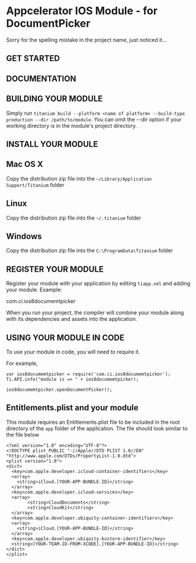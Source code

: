Appcelerator IOS Module - for DocumentPicker
===========================================

Sorry for the spelling mistake in the project name, just noticed it...

GET STARTED
------------



DOCUMENTATION 
-------------


BUILDING YOUR MODULE
--------------------

Simply run `titanium build --platform <name of platform> --build-type production --dir /path/to/module`.
You can omit the --dir option if your working directory is in the module's project directory.


INSTALL YOUR MODULE
-------------------

Mac OS X
--------
Copy the distribution zip file into the `~/Library/Application Support/Titanium` folder

Linux
-----
Copy the distribution zip file into the `~/.titanium` folder

Windows
-------
Copy the distribution zip file into the `C:\ProgramData\Titanium` folder


REGISTER YOUR MODULE
--------------------

Register your module with your application by editing `tiapp.xml` and adding your module.
Example:

<modules>
	<module version="0.1">com.ci.ios8documemtpicker</module>
</modules>

When you run your project, the compiler will combine your module along with its dependencies
and assets into the application.


USING YOUR MODULE IN CODE
-------------------------

To use your module in code, you will need to require it.

For example,

    var ios8documemtpicker = require('com.ci.ios8documemtpicker');
    Ti.API.info("module is => " + ios8documemtpicker);

    ios8documemtpicker.openDocumentPicker();



Entitlements.plist and your module
----------------------------------
This module requires an Entitlements.plist file to be included in the root directory of the `app` folder of the application. The file should look similar to the file below

	<?xml version="1.0" encoding="UTF-8"?>
	<!DOCTYPE plist PUBLIC "-//Apple//DTD PLIST 1.0//EN" "http://www.apple.com/DTDs/PropertyList-1.0.dtd">
	<plist version="1.0">
	<dict>
	  <key>com.apple.developer.icloud-container-identifiers</key>
	  <array>
	    <string>iCloud.[YOUR-APP-BUNDLE-ID]</string>
	  </array>
	  <key>com.apple.developer.icloud-services</key>
	  <array>
			<string>CloudDocuments</string>
			<string>CloudKit</string>
	  </array>
	  <key>com.apple.developer.ubiquity-container-identifiers</key>
	  <array>
	    <string>iCloud.[YOUR-APP-BUNDLE-ID]</string>
	  </array>
	  <key>com.apple.developer.ubiquity-kvstore-identifier</key>
	  <string>[YOUR-TEAM-ID-FROM-XCODE].[YOUR-APP-BUNDLE-ID]</string>
	</dict>
	</plist>


